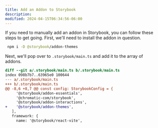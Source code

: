 ```yaml
---
title: Add an Addon to Storybook
description:
modified: 2024-04-15T06:34:56-06:00
---
```


If you need to manually add an addon in Storybook, you can follow these steps to get going. First, we'll need to install the addon in question.

```sh
 npm i -D @storybook/addon-themes
```

Next, we'll pop over to `.storybook/main.ts` and add it to the array of addons.

```diff
diff --git a/.storybook/main.ts b/.storybook/main.ts
index 098b7b7..63965e0 100644
--- a/.storybook/main.ts
+++ b/.storybook/main.ts
@@ -8,6 +8,7 @@ const config: StorybookConfig = {
     '@storybook/addon-essentials',
     '@chromatic-com/storybook',
     '@storybook/addon-interactions',
+    '@storybook/addon-themes',
   ],
   framework: {
     name: '@storybook/react-vite',
```
